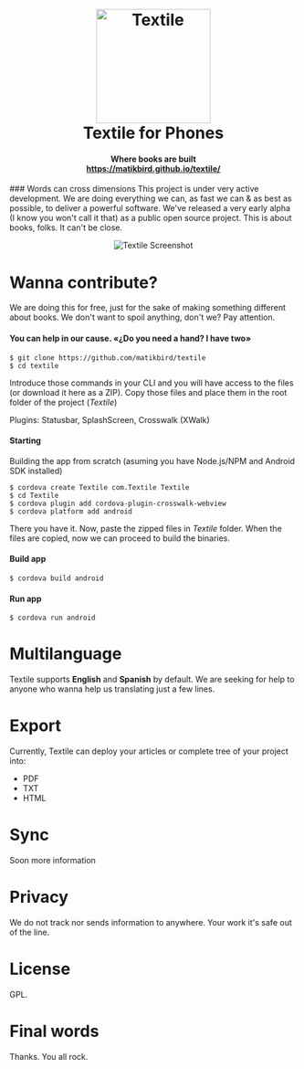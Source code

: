 <h1 align="center">
  <br>
  <a href="https://matikbird.github.io/textile/"><img src="https://matikbird.github.io/textile/textile_logo_app.png" alt="Textile" width="200"></a>
  <br>
  Textile for Phones
</h1>
<h4 align="center">Where books are built<br><a href="https://matikbird.github.io/textile/">https://matikbird.github.io/textile/</a></h4>
### Words can cross dimensions
This project is under very active development. We are doing everything we can, as fast we can & as best as possible, to deliver a powerful software. We've released a very early alpha (I know you won't call it that) as a public open source project. This is about books, folks. It can't be close.

<p align="center">
  <img src="http://i.imgur.com/q7mnZw4.jpg" alt="Textile Screenshot" align="center">
</p>

# Wanna contribute?
We are doing this for free, just for the sake of making something different about books.
We don't want to spoil anything, don't we? 
Pay attention.

#### You can help in our cause. «¿Do you need a hand? I have two»
```
$ git clone https://github.com/matikbird/textile
$ cd textile
```

Introduce those commands in your CLI and you will have access to the files (or download it here as a ZIP).
Copy those files and place them in the root folder of the project (*Textile*)

Plugins: Statusbar, SplashScreen, Crosswalk (XWalk)

#### Starting
Building the app from scratch (asuming you have Node.js/NPM and Android SDK installed)

```
$ cordova create Textile com.Textile Textile
$ cd Textile
$ cordova plugin add cordova-plugin-crosswalk-webview
$ cordova platform add android
```

There you have it. Now, paste the zipped files in *Textile* folder.
When the files are copied, now we can proceed to build the binaries.

#### Build app
```
$ cordova build android
```
#### Run app
```
$ cordova run android
```

# Multilanguage
Textile supports **English** and **Spanish** by default.
We are seeking for help to anyone who wanna help us translating just a few lines.

# Export
Currently, Textile can deploy your articles or complete tree of your project into:
- PDF
- TXT
- HTML

# Sync
Soon more information

# Privacy
We do not track nor sends information to anywhere.
Your work it's safe out of the line.

# License
GPL.

# Final words
Thanks.
You all rock.

